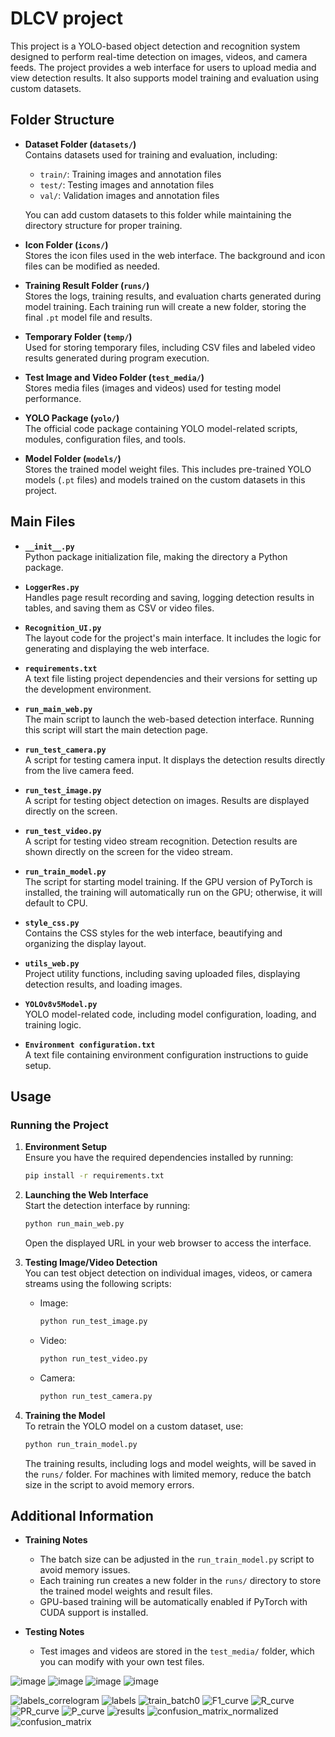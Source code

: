 # DLCV project

This project is a YOLO-based object detection and recognition system designed to perform real-time detection on images, videos, and camera feeds. The project provides a web interface for users to upload media and view detection results. It also supports model training and evaluation using custom datasets.

## Folder Structure

- **Dataset Folder (`datasets/`)**  
  Contains datasets used for training and evaluation, including:
  - `train/`: Training images and annotation files
  - `test/`: Testing images and annotation files
  - `val/`: Validation images and annotation files

  You can add custom datasets to this folder while maintaining the directory structure for proper training.

- **Icon Folder (`icons/`)**  
  Stores the icon files used in the web interface. The background and icon files can be modified as needed.

- **Training Result Folder (`runs/`)**  
  Stores the logs, training results, and evaluation charts generated during model training. Each training run will create a new folder, storing the final `.pt` model file and results.

- **Temporary Folder (`temp/`)**  
  Used for storing temporary files, including CSV files and labeled video results generated during program execution.

- **Test Image and Video Folder (`test_media/`)**  
  Stores media files (images and videos) used for testing model performance.

- **YOLO Package (`yolo/`)**  
  The official code package containing YOLO model-related scripts, modules, configuration files, and tools.

- **Model Folder (`models/`)**  
  Stores the trained model weight files. This includes pre-trained YOLO models (`.pt` files) and models trained on the custom datasets in this project.

## Main Files

- **`__init__.py`**  
  Python package initialization file, making the directory a Python package.

- **`LoggerRes.py`**  
  Handles page result recording and saving, logging detection results in tables, and saving them as CSV or video files.

- **`Recognition_UI.py`**  
  The layout code for the project's main interface. It includes the logic for generating and displaying the web interface.

- **`requirements.txt`**  
  A text file listing project dependencies and their versions for setting up the development environment.

- **`run_main_web.py`**  
  The main script to launch the web-based detection interface. Running this script will start the main detection page.

- **`run_test_camera.py`**  
  A script for testing camera input. It displays the detection results directly from the live camera feed.

- **`run_test_image.py`**  
  A script for testing object detection on images. Results are displayed directly on the screen.

- **`run_test_video.py`**  
  A script for testing video stream recognition. Detection results are shown directly on the screen for the video stream.

- **`run_train_model.py`**  
  The script for starting model training. If the GPU version of PyTorch is installed, the training will automatically run on the GPU; otherwise, it will default to CPU.

- **`style_css.py`**  
  Contains the CSS styles for the web interface, beautifying and organizing the display layout.

- **`utils_web.py`**  
  Project utility functions, including saving uploaded files, displaying detection results, and loading images.

- **`YOLOv8v5Model.py`**  
  YOLO model-related code, including model configuration, loading, and training logic.

- **`Environment configuration.txt`**  
  A text file containing environment configuration instructions to guide setup.

## Usage

### Running the Project

1. **Environment Setup**  
   Ensure you have the required dependencies installed by running:
   ```bash
   pip install -r requirements.txt
   ```

2. **Launching the Web Interface**  
   Start the detection interface by running:
   ```bash
   python run_main_web.py
   ```
   Open the displayed URL in your web browser to access the interface.

3. **Testing Image/Video Detection**  
   You can test object detection on individual images, videos, or camera streams using the following scripts:
   - Image:  
     ```bash
     python run_test_image.py
     ```
   - Video:  
     ```bash
     python run_test_video.py
     ```
   - Camera:  
     ```bash
     python run_test_camera.py
     ```

4. **Training the Model**  
   To retrain the YOLO model on a custom dataset, use:
   ```bash
   python run_train_model.py
   ```
   The training results, including logs and model weights, will be saved in the `runs/` folder. For machines with limited memory, reduce the batch size in the script to avoid memory errors.

## Additional Information

- **Training Notes**  
  - The batch size can be adjusted in the `run_train_model.py` script to avoid memory issues.
  - Each training run creates a new folder in the `runs/` directory to store the trained model weights and result files.
  - GPU-based training will be automatically enabled if PyTorch with CUDA support is installed.

- **Testing Notes**  
  - Test images and videos are stored in the `test_media/` folder, which you can modify with your own test files.

![image](https://github.com/user-attachments/assets/0c7d0aee-ef54-4c9b-9b3e-1a6bc00a265f)
![image](https://github.com/user-attachments/assets/ce57ca4d-a0e2-4143-877e-ca543dc78faf)
![image](https://github.com/user-attachments/assets/e632842b-8692-40f7-8873-62db2cdc403c)
![image](https://github.com/user-attachments/assets/b3d8cedb-c244-4cc4-bec1-a7a09e62acb4)



![labels_correlogram](https://github.com/user-attachments/assets/33ad64ac-43e5-4437-b350-be17a9392d7b)
![labels](https://github.com/user-attachments/assets/dac66b05-205c-4546-8f74-40de31e386d4)
![train_batch0](https://github.com/user-attachments/assets/809e8a6e-d395-4155-aa54-a559c4eb3399)
![F1_curve](https://github.com/user-attachments/assets/96c6bb42-6b0a-45ab-91a2-cad44d8b174b)
![R_curve](https://github.com/user-attachments/assets/76c39530-5a80-4ec1-8b95-92c7610529aa)
![PR_curve](https://github.com/user-attachments/assets/442442de-9fb7-46ff-a9be-90e7de5eac43)
![P_curve](https://github.com/user-attachments/assets/6c6bfa3b-7fb7-43ef-8bea-936866b1f708)
![results](https://github.com/user-attachments/assets/f663ea40-44a3-4cb6-b158-07e0b4a324fd)
![confusion_matrix_normalized](https://github.com/user-attachments/assets/5bad7744-c27e-4cd3-a22f-1f2a85ce9c27)
![confusion_matrix](https://github.com/user-attachments/assets/6237d5d4-6b7b-4e6c-8140-f8ccfda452bf)
